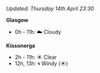 *Updated: Thursday 14th April 23:30*

**Glasgow**

* 0h - 11h: :cloud: Cloudy

**Kissonerga**

* 2h - 11h: :sunny: Clear
* 12h, 13h: :cyclone: Windy (:sunny:)
